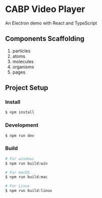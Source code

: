 # CABP Video Player

An Electron demo with React and TypeScript

## Components Scaffolding

1. particles
2. atoms
3. molecules
4. organisms
5. pages


## Project Setup

### Install

```bash
$ npm install
```

### Development

```bash
$ npm run dev
```

### Build

```bash
# For windows
$ npm run build:win

# For macOS
$ npm run build:mac

# For Linux
$ npm run build:linux
```
